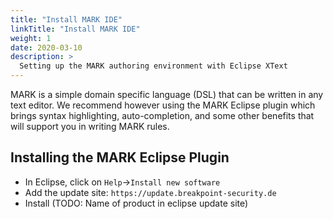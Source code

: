 ```yaml
---
title: "Install MARK IDE"
linkTitle: "Install MARK IDE"
weight: 1
date: 2020-03-10
description: >
  Setting up the MARK authoring environment with Eclipse XText
---
```


MARK is a simple domain specific language (DSL) that can be written in any text editor. We recommend however using the MARK Eclipse plugin which brings syntax highlighting, auto-completion, and some other benefits that will support you in writing MARK rules.


## Installing the MARK Eclipse Plugin

* In Eclipse, click on `Help`->`Install new software`
* Add the update site: `https://update.breakpoint-security.de`
* Install (TODO: Name of product in eclipse update site)
